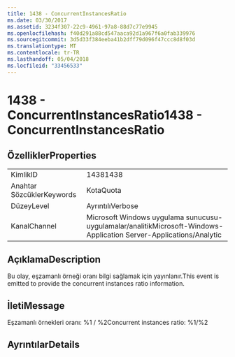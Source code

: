 ```yaml
---
title: 1438 - ConcurrentInstancesRatio
ms.date: 03/30/2017
ms.assetid: 3234f307-22c9-4961-97a8-88d7c77e9945
ms.openlocfilehash: f40d291a88cd547aaca92d1a967f6a0fab339976
ms.sourcegitcommit: 3d5d33f384eeba41b2dff79d096f47ccc8d8f03d
ms.translationtype: MT
ms.contentlocale: tr-TR
ms.lasthandoff: 05/04/2018
ms.locfileid: "33456533"
---
```

# <a name="1438---concurrentinstancesratio"></a><span data-ttu-id="ab829-102">1438 - ConcurrentInstancesRatio</span><span class="sxs-lookup"><span data-stu-id="ab829-102">1438 - ConcurrentInstancesRatio</span></span>
## <a name="properties"></a><span data-ttu-id="ab829-103">Özellikler</span><span class="sxs-lookup"><span data-stu-id="ab829-103">Properties</span></span>  
  
|||  
|-|-|  
|<span data-ttu-id="ab829-104">Kimlik</span><span class="sxs-lookup"><span data-stu-id="ab829-104">ID</span></span>|<span data-ttu-id="ab829-105">1438</span><span class="sxs-lookup"><span data-stu-id="ab829-105">1438</span></span>|  
|<span data-ttu-id="ab829-106">Anahtar Sözcükler</span><span class="sxs-lookup"><span data-stu-id="ab829-106">Keywords</span></span>|<span data-ttu-id="ab829-107">Kota</span><span class="sxs-lookup"><span data-stu-id="ab829-107">Quota</span></span>|  
|<span data-ttu-id="ab829-108">Düzey</span><span class="sxs-lookup"><span data-stu-id="ab829-108">Level</span></span>|<span data-ttu-id="ab829-109">Ayrıntılı</span><span class="sxs-lookup"><span data-stu-id="ab829-109">Verbose</span></span>|  
|<span data-ttu-id="ab829-110">Kanal</span><span class="sxs-lookup"><span data-stu-id="ab829-110">Channel</span></span>|<span data-ttu-id="ab829-111">Microsoft Windows uygulama sunucusu-uygulamalar/analitik</span><span class="sxs-lookup"><span data-stu-id="ab829-111">Microsoft-Windows-Application Server-Applications/Analytic</span></span>|  
  
## <a name="description"></a><span data-ttu-id="ab829-112">Açıklama</span><span class="sxs-lookup"><span data-stu-id="ab829-112">Description</span></span>  
 <span data-ttu-id="ab829-113">Bu olay, eşzamanlı örneği oranı bilgi sağlamak için yayınlanır.</span><span class="sxs-lookup"><span data-stu-id="ab829-113">This event is emitted to provide the concurrent instances ratio information.</span></span>  
  
## <a name="message"></a><span data-ttu-id="ab829-114">İleti</span><span class="sxs-lookup"><span data-stu-id="ab829-114">Message</span></span>  
 <span data-ttu-id="ab829-115">Eşzamanlı örnekleri oranı: %1 / %2</span><span class="sxs-lookup"><span data-stu-id="ab829-115">Concurrent instances ratio: %1/%2</span></span>  
  
## <a name="details"></a><span data-ttu-id="ab829-116">Ayrıntılar</span><span class="sxs-lookup"><span data-stu-id="ab829-116">Details</span></span>
